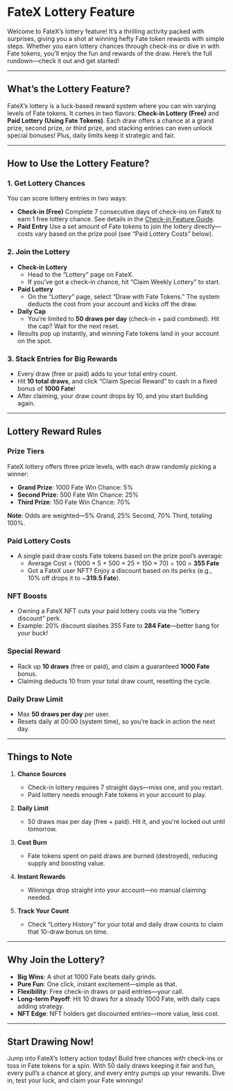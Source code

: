 # FateX Lottery Feature

Welcome to FateX’s lottery feature! It’s a thrilling activity packed with surprises, giving you a shot at winning hefty Fate token rewards with simple steps. Whether you earn lottery chances through check-ins or dive in with Fate tokens, you’ll enjoy the fun and rewards of the draw. Here’s the full rundown—check it out and get started!

---

## What’s the Lottery Feature?

FateX’s lottery is a luck-based reward system where you can win varying levels of Fate tokens. It comes in two flavors: **Check-in Lottery (Free)** and **Paid Lottery (Using Fate Tokens)**. Each draw offers a chance at a grand prize, second prize, or third prize, and stacking entries can even unlock special bonuses! Plus, daily limits keep it strategic and fair.

---

## How to Use the Lottery Feature?

### 1. Get Lottery Chances
You can score lottery entries in two ways:

- **Check-in (Free)**
  Complete 7 consecutive days of check-ins on FateX to earn 1 free lottery chance. See details in the [Check-in Feature Guide](check-in.md).
- **Paid Entry**
  Use a set amount of Fate tokens to join the lottery directly—costs vary based on the prize pool (see “Paid Lottery Costs” below).

### 2. Join the Lottery
- **Check-in Lottery**
  - Head to the “Lottery” page on FateX.
  - If you’ve got a check-in chance, hit “Claim Weekly Lottery” to start.
- **Paid Lottery**
  - On the “Lottery” page, select “Draw with Fate Tokens.” The system deducts the cost from your account and kicks off the draw.
- **Daily Cap**
  - You’re limited to **50 draws per day** (check-in + paid combined). Hit the cap? Wait for the next reset.
- Results pop up instantly, and winning Fate tokens land in your account on the spot.

### 3. Stack Entries for Big Rewards
- Every draw (free or paid) adds to your total entry count.
- Hit **10 total draws**, and click “Claim Special Reward” to cash in a fixed bonus of **1000 Fate**!
- After claiming, your draw count drops by 10, and you start building again.

---

## Lottery Reward Rules

### Prize Tiers
FateX lottery offers three prize levels, with each draw randomly picking a winner:

- **Grand Prize**: 1000 Fate
  Win Chance: 5%
- **Second Prize**: 500 Fate
  Win Chance: 25%
- **Third Prize**: 150 Fate
  Win Chance: 70%

**Note**: Odds are weighted—5% Grand, 25% Second, 70% Third, totaling 100%.

### Paid Lottery Costs
- A single paid draw costs Fate tokens based on the prize pool’s average:
  - Average Cost = (1000 × 5 + 500 × 25 + 150 × 70) ÷ 100 = **355 Fate**
  - Got a FateX user NFT? Enjoy a discount based on its perks (e.g., 10% off drops it to ~**319.5 Fate**).

### NFT Boosts
- Owning a FateX NFT cuts your paid lottery costs via the “lottery discount” perk.
- Example: 20% discount slashes 355 Fate to **284 Fate**—better bang for your buck!

### Special Reward
- Rack up **10 draws** (free or paid), and claim a guaranteed **1000 Fate** bonus.
- Claiming deducts 10 from your total draw count, resetting the cycle.

### Daily Draw Limit
- Max **50 draws per day** per user.
- Resets daily at 00:00 (system time), so you’re back in action the next day.

---

## Things to Note

1. **Chance Sources**
   - Check-in lottery requires 7 straight days—miss one, and you restart.
   - Paid lottery needs enough Fate tokens in your account to play.

2. **Daily Limit**
   - 50 draws max per day (free + paid). Hit it, and you’re locked out until tomorrow.

3. **Cost Burn**
   - Fate tokens spent on paid draws are burned (destroyed), reducing supply and boosting value.

4. **Instant Rewards**
   - Winnings drop straight into your account—no manual claiming needed.

5. **Track Your Count**
   - Check “Lottery History” for your total and daily draw counts to claim that 10-draw bonus on time.

---

## Why Join the Lottery?

- **Big Wins**: A shot at 1000 Fate beats daily grinds.
- **Pure Fun**: One click, instant excitement—simple as that.
- **Flexibility**: Free check-in draws or paid entries—your call.
- **Long-term Payoff**: Hit 10 draws for a steady 1000 Fate, with daily caps adding strategy.
- **NFT Edge**: NFT holders get discounted entries—more value, less cost.

---

## Start Drawing Now!

Jump into FateX’s lottery action today! Build free chances with check-ins or toss in Fate tokens for a spin. With 50 daily draws keeping it fair and fun, every pull’s a chance at glory, and every entry pumps up your rewards. Dive in, test your luck, and claim your Fate winnings!